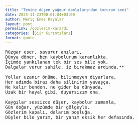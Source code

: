 ```yaml
---
title: "Tenine düşen yağmur damlalarından korurum seni"
date: 2023-11-23T00:01:04+03:00
author: Meriç Enes Kayalar
layout: post
permalink: /gozlerim-karardi
categories: [Şiir Kırıntıları]
format: quote
---
```


<pre>
Rüzgar eser, savurur anıları,
Dünya döner, ben kaybolurum karanlıkta.
İçimde yankılanan tek bir ses bile yok,
Dalgalar vurur sahile, iz bırakmaz ardında.**

Yollar uzanır önüme, bilinmeyen diyarlara,
Her adımda biraz daha silinirim yavaşça.
Ne kalır benden, ne gider bu dünyada,
Uzak bir hayal gibi, duyarsızım ona.

Kaygılar sessizce düşer, kaybolur zamanla,
Gün doğar, yüzümde bir gölgeyle.
Gözlerim kapalı, dalarım boşluğa,
Düşler bile yarım, bir yanım eksik her defasında.
</pre>